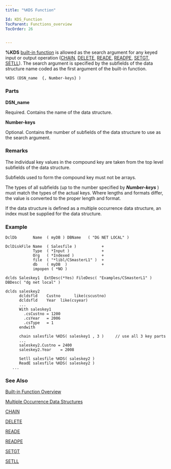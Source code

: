 ```yaml
---
title: "%KDS Function"

Id: KDS_Function
TocParent: Functions_overview
TocOrder: 26


---
```


**%KDS** [built-in function](Functions_overview.html) is allowed as the search argument for any keyed input or output operation ([CHAIN](CHAIN.html), [DELETE](DELETE.html), [READE](READE.html), [READPE](READPE.html), [SETGT](SETGT.html), [SETLL](SETLL.html)). The search argument is specified by the subfields of the data structure name coded as the first argument of the built-in function. 

```
%KDS (DSN_name  {, Number-keys} ) 
```

### Parts

**DSN_name** 

Required. Contains the name of the data structure.


**Number-keys** 

Optional. Contains the number of subfields of the data structure to use as the search argument.


### Remarks
The individual key values in the compound key are taken from the top level subfields of the data structure. 

Subfields used to form the compound key must not be arrays.

The types of all subfields (up to the number specified by ***Number-keys*** ) must match the types of the actual keys. Where lengths and formats differ, the value is converted to the proper length and format. 

If the data structure is defined as a multiple occurrence data structure, an index must be supplied for the data structure. 

### Example

```
DclDb       Name  ( myDB ) DBName   ( "DG NET LOCAL" )

DclDiskFile Name  ( Salesfile )           + 
            Type  ( *Input )              + 
            Org   ( *Indexed )            + 
            file  ( "*libl/CSmasterL1" )  + 
            db    ( myDB  )               + 
            impopen ( *NO ) 

dclds Saleskey1  ExtDesc(*Yes) FileDesc( "Examples/CSmasterL1" ) DBDesc( "dg net local" ) 

dclds saleskey2 
      dcldsfld    Custno      like(cscustno) 
      dcldsfld    Year  like(csyear) 
      ... 
      With saleskey1 
        .csCustno = 1200 
        .csYear   = 2006 
        .csType   = 1   
      endwith 

      chain salesfile %KDS( saleskey1 , 3 )     // use all 3 key parts 
      ... 
      saleskey2.Custno = 2400 
      saleskey2.Year    = 2008 

      Setll salesfile %KDS( saleskey2 )   
      ReadE salesfile %KDS( saleskey2 ) 
   ... 
```

### See Also
[Built-in Function Overview](Functions_overview.html)

[Multiple Occurrence Data Structures](Mult_Occur_DS.html)

[CHAIN](CHAIN.html)

[DELETE](DELETE.html)

[READE](READE.html)

[READPE](READPE.html)

[SETGT](SETGT.html)

[SETLL](SETLL.html) 
